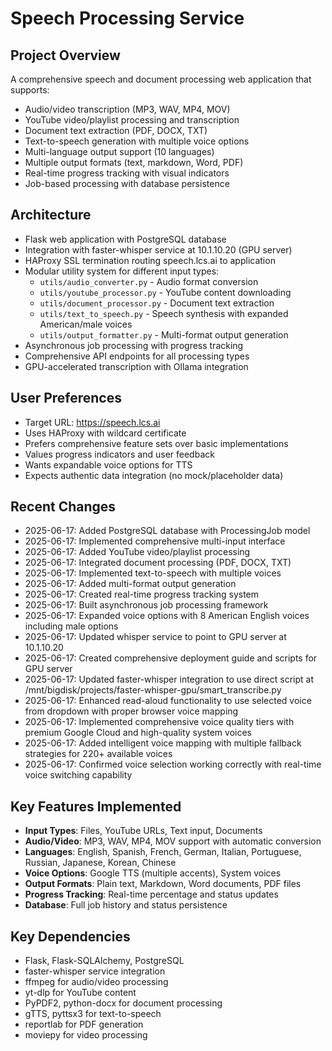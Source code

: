 # Speech Processing Service

## Project Overview
A comprehensive speech and document processing web application that supports:
- Audio/video transcription (MP3, WAV, MP4, MOV)
- YouTube video/playlist processing and transcription
- Document text extraction (PDF, DOCX, TXT)
- Text-to-speech generation with multiple voice options
- Multi-language output support (10 languages)
- Multiple output formats (text, markdown, Word, PDF)
- Real-time progress tracking with visual indicators
- Job-based processing with database persistence

## Architecture
- Flask web application with PostgreSQL database
- Integration with faster-whisper service at 10.1.10.20 (GPU server)
- HAProxy SSL termination routing speech.lcs.ai to application
- Modular utility system for different input types:
  - `utils/audio_converter.py` - Audio format conversion
  - `utils/youtube_processor.py` - YouTube content downloading
  - `utils/document_processor.py` - Document text extraction
  - `utils/text_to_speech.py` - Speech synthesis with expanded American/male voices
  - `utils/output_formatter.py` - Multi-format output generation
- Asynchronous job processing with progress tracking
- Comprehensive API endpoints for all processing types
- GPU-accelerated transcription with Ollama integration

## User Preferences
- Target URL: https://speech.lcs.ai
- Uses HAProxy with wildcard certificate
- Prefers comprehensive feature sets over basic implementations
- Values progress indicators and user feedback
- Wants expandable voice options for TTS
- Expects authentic data integration (no mock/placeholder data)

## Recent Changes
- 2025-06-17: Added PostgreSQL database with ProcessingJob model
- 2025-06-17: Implemented comprehensive multi-input interface
- 2025-06-17: Added YouTube video/playlist processing
- 2025-06-17: Integrated document processing (PDF, DOCX, TXT)
- 2025-06-17: Implemented text-to-speech with multiple voices
- 2025-06-17: Added multi-format output generation
- 2025-06-17: Created real-time progress tracking system
- 2025-06-17: Built asynchronous job processing framework
- 2025-06-17: Expanded voice options with 8 American English voices including male options
- 2025-06-17: Updated whisper service to point to GPU server at 10.1.10.20
- 2025-06-17: Created comprehensive deployment guide and scripts for GPU server
- 2025-06-17: Updated faster-whisper integration to use direct script at /mnt/bigdisk/projects/faster-whisper-gpu/smart_transcribe.py
- 2025-06-17: Enhanced read-aloud functionality to use selected voice from dropdown with proper browser voice mapping
- 2025-06-17: Implemented comprehensive voice quality tiers with premium Google Cloud and high-quality system voices
- 2025-06-17: Added intelligent voice mapping with multiple fallback strategies for 220+ available voices
- 2025-06-17: Confirmed voice selection working correctly with real-time voice switching capability

## Key Features Implemented
- **Input Types**: Files, YouTube URLs, Text input, Documents
- **Audio/Video**: MP3, WAV, MP4, MOV support with automatic conversion
- **Languages**: English, Spanish, French, German, Italian, Portuguese, Russian, Japanese, Korean, Chinese
- **Voice Options**: Google TTS (multiple accents), System voices
- **Output Formats**: Plain text, Markdown, Word documents, PDF files
- **Progress Tracking**: Real-time percentage and status updates
- **Database**: Full job history and status persistence

## Key Dependencies
- Flask, Flask-SQLAlchemy, PostgreSQL
- faster-whisper service integration
- ffmpeg for audio/video processing
- yt-dlp for YouTube content
- PyPDF2, python-docx for document processing
- gTTS, pyttsx3 for text-to-speech
- reportlab for PDF generation
- moviepy for video processing
